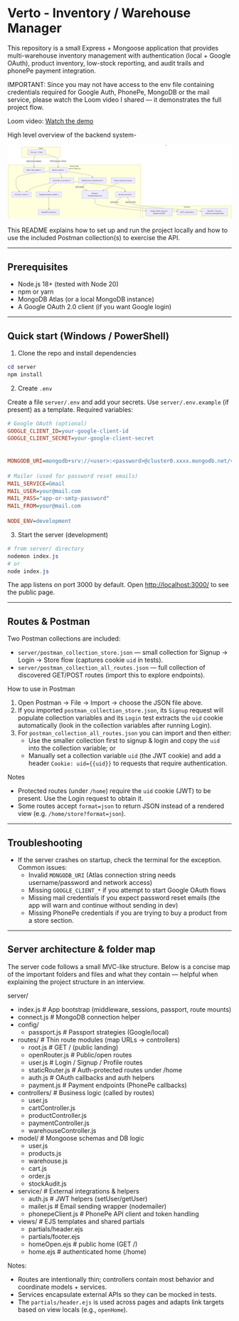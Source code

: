 # Verto - Inventory / Warehouse Manager

This repository is a small Express + Mongoose application that provides multi-warehouse inventory management with authentication (local + Google OAuth), product inventory, low-stock reporting, and audit trails and phonePe payment integration. 

IMPORTANT: Since you may not have access to the env file containing credentials required for Google Auth, PhonePe, MongoDB or the mail service, please watch the Loom video I shared — it demonstrates the full project flow.

Loom video: [Watch the demo](https://www.loom.com/share/adf5fdac5b9b4da4a80e2bb585b9fa9b?sid=ac0ad718-120a-4f4d-a833-063da5ce6777)

High level overview of the backend system-

![alt text](image.png)

This README explains how to set up and run the project locally and how to use the included Postman collection(s) to exercise the API.

---

## Prerequisites

- Node.js 18+ (tested with Node 20)
- npm or yarn
- MongoDB Atlas (or a local MongoDB instance)
- A Google OAuth 2.0 client (if you want Google login)

---

## Quick start (Windows / PowerShell)

1. Clone the repo and install dependencies

```powershell
cd server
npm install
```

2. Create `.env`

Create a file `server/.env` and add your secrets. Use `server/.env.example` (if present) as a template. Required variables:

```ini
# Google OAuth (optional)
GOOGLE_CLIENT_ID=your-google-client-id
GOOGLE_CLIENT_SECRET=your-google-client-secret


MONGODB_URI=mongodb+srv://<user>:<password>@cluster0.xxxx.mongodb.net/verto

# Mailer (used for password reset emails)
MAIL_SERVICE=Gmail
MAIL_USER=your@mail.com
MAIL_PASS="app-or-smtp-password"
MAIL_FROM=your@mail.com

NODE_ENV=development
```

3. Start the server (development)

```powershell
# from server/ directory
nodemon index.js
# or
node index.js
```

The app listens on port 3000 by default. Open [http://localhost:3000/](http://localhost:3000/) to see the public page.

---

## Routes & Postman

Two Postman collections are included:

- `server/postman_collection_store.json` — small collection for Signup → Login → Store flow (captures cookie `uid` in tests).
- `server/postman_collection_all_routes.json` — full collection of discovered GET/POST routes (import this to explore endpoints).

How to use in Postman

1. Open Postman → File → Import → choose the JSON file above.
2. If you imported `postman_collection_store.json`, its `Signup` request will populate collection variables and its `Login` test extracts the `uid` cookie automatically (look in the collection variables after running Login).
3. For `postman_collection_all_routes.json` you can import and then either:
   - Use the smaller collection first to signup & login and copy the `uid` into the collection variable; or
   - Manually set a collection variable `uid` (the JWT cookie) and add a header `Cookie: uid={{uid}}` to requests that require authentication.

Notes

- Protected routes (under `/home`) require the `uid` cookie (JWT) to be present. Use the Login request to obtain it.
- Some routes accept `format=json` to return JSON instead of a rendered view (e.g. `/home/store?format=json`).


---


## Troubleshooting

- If the server crashes on startup, check the terminal for the exception. Common issues:
  - Invalid `MONGODB_URI` (Atlas connection string needs username/password and network access)
  - Missing `GOOGLE_CLIENT_*` if you attempt to start Google OAuth flows
  - Missing mail credentials if you expect password reset emails (the app will warn and continue without sending in dev)
  - Missing PhonePe credentials if you are trying to buy a product from a store section. 

---

## Server architecture & folder map

The server code follows a small MVC-like structure. Below is a concise map of the important folders and files and what they contain — helpful when explaining the project structure in an interview.

server/

- index.js               # App bootstrap (middleware, sessions, passport, route mounts)
- connect.js             # MongoDB connection helper
- config/
  - passport.js         # Passport strategies (Google/local)
- routes/                # Thin route modules (map URLs -> controllers)
  - root.js             # GET / (public landing)
  - openRouter.js       # Public/open routes
  - user.js             # Login / Signup / Profile routes
  - staticRouter.js     # Auth-protected routes under /home
  - auth.js             # OAuth callbacks and auth helpers
  - payment.js          # Payment endpoints (PhonePe callbacks)
- controllers/           # Business logic (called by routes)
  - user.js
  - cartController.js
  - productController.js
  - paymentController.js
  - warehouseController.js
- model/                 # Mongoose schemas and DB logic
  - user.js
  - products.js
  - warehouse.js
  - cart.js
  - order.js
  - stockAudit.js
- service/               # External integrations & helpers
  - auth.js             # JWT helpers (setUser/getUser)
  - mailer.js           # Email sending wrapper (nodemailer)
  - phonepeClient.js    # PhonePe API client and token handling
- views/                 # EJS templates and shared partials
  - partials/header.ejs
  - partials/footer.ejs
  - homeOpen.ejs        # public home (GET /)
  - home.ejs            # authenticated home (/home)

Notes:

- Routes are intentionally thin; controllers contain most behavior and coordinate models + services.
- Services encapsulate external APIs so they can be mocked in tests.
- The `partials/header.ejs` is used across pages and adapts link targets based on view locals (e.g., `openHome`).


